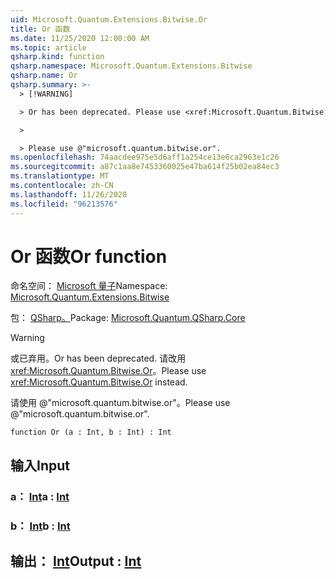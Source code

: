 ```yaml
---
uid: Microsoft.Quantum.Extensions.Bitwise.Or
title: Or 函数
ms.date: 11/25/2020 12:00:00 AM
ms.topic: article
qsharp.kind: function
qsharp.namespace: Microsoft.Quantum.Extensions.Bitwise
qsharp.name: Or
qsharp.summary: >-
  > [!WARNING]

  > Or has been deprecated. Please use <xref:Microsoft.Quantum.Bitwise.Or> instead.

  >

  > Please use @"microsoft.quantum.bitwise.or".
ms.openlocfilehash: 74aacdee975e5d6aff1a254ce13e6ca2963e1c26
ms.sourcegitcommit: a87c1aa8e7453360025e47ba614f25b02ea84ec3
ms.translationtype: MT
ms.contentlocale: zh-CN
ms.lasthandoff: 11/26/2020
ms.locfileid: "96213576"
---
```

# <a name="or-function"></a><span data-ttu-id="b4e0e-102">Or 函数</span><span class="sxs-lookup"><span data-stu-id="b4e0e-102">Or function</span></span>

<span data-ttu-id="b4e0e-103">命名空间： [Microsoft 量子](xref:Microsoft.Quantum.Extensions.Bitwise)</span><span class="sxs-lookup"><span data-stu-id="b4e0e-103">Namespace: [Microsoft.Quantum.Extensions.Bitwise](xref:Microsoft.Quantum.Extensions.Bitwise)</span></span>

<span data-ttu-id="b4e0e-104">包： [QSharp。](https://nuget.org/packages/Microsoft.Quantum.QSharp.Core)</span><span class="sxs-lookup"><span data-stu-id="b4e0e-104">Package: [Microsoft.Quantum.QSharp.Core](https://nuget.org/packages/Microsoft.Quantum.QSharp.Core)</span></span>


> [!WARNING]
> <span data-ttu-id="b4e0e-105">或已弃用。</span><span class="sxs-lookup"><span data-stu-id="b4e0e-105">Or has been deprecated.</span></span> <span data-ttu-id="b4e0e-106">请改用 <xref:Microsoft.Quantum.Bitwise.Or>。</span><span class="sxs-lookup"><span data-stu-id="b4e0e-106">Please use <xref:Microsoft.Quantum.Bitwise.Or> instead.</span></span>
>
> <span data-ttu-id="b4e0e-107">请使用 @"microsoft.quantum.bitwise.or"。</span><span class="sxs-lookup"><span data-stu-id="b4e0e-107">Please use @"microsoft.quantum.bitwise.or".</span></span>



```qsharp
function Or (a : Int, b : Int) : Int
```


## <a name="input"></a><span data-ttu-id="b4e0e-108">输入</span><span class="sxs-lookup"><span data-stu-id="b4e0e-108">Input</span></span>

### <a name="a--int"></a><span data-ttu-id="b4e0e-109">a： [Int](xref:microsoft.quantum.lang-ref.int)</span><span class="sxs-lookup"><span data-stu-id="b4e0e-109">a : [Int](xref:microsoft.quantum.lang-ref.int)</span></span>




### <a name="b--int"></a><span data-ttu-id="b4e0e-110">b： [Int](xref:microsoft.quantum.lang-ref.int)</span><span class="sxs-lookup"><span data-stu-id="b4e0e-110">b : [Int](xref:microsoft.quantum.lang-ref.int)</span></span>





## <a name="output--int"></a><span data-ttu-id="b4e0e-111">输出： [Int](xref:microsoft.quantum.lang-ref.int)</span><span class="sxs-lookup"><span data-stu-id="b4e0e-111">Output : [Int](xref:microsoft.quantum.lang-ref.int)</span></span>

